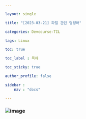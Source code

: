 ```yaml
---

layout: single

title: "[2023-03-21] 파일 관련 명령어"

categories: Devcourse-TIL

tags: Linux

toc: true

toc_label : 목차

toc_sticky: true

author_profile: false

sidebar :
    nav : "docs"

---
```


### ![image](https://user-images.githubusercontent.com/116723552/227448620-6ee4c032-0970-48af-b6f2-d3c614836309.png)